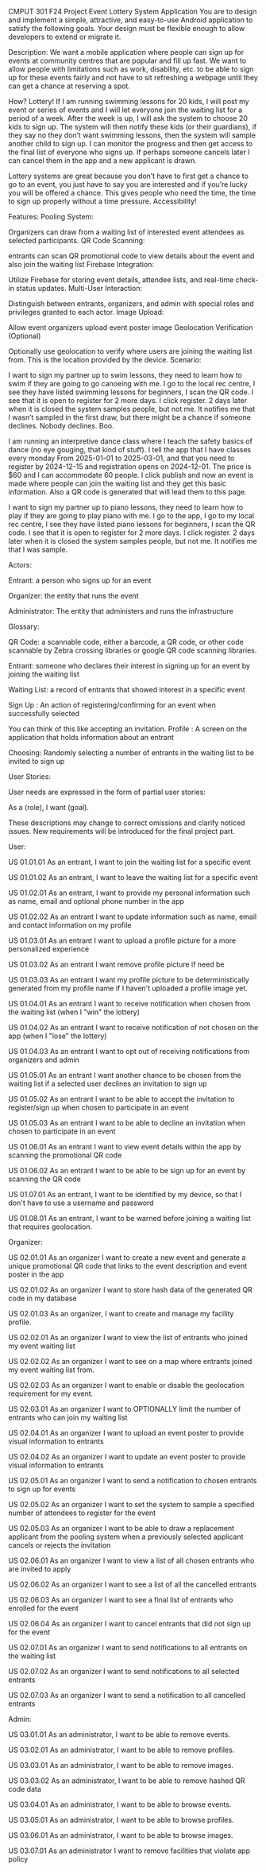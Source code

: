CMPUT 301 F24 Project
Event Lottery System Application
You are to design and implement a simple, attractive, and easy-to-use Android application to satisfy the following goals. Your design must be flexible enough to allow developers to extend or migrate it.

Description:
We want a mobile application where people can sign up for events at community centres that are popular and fill up fast. We want to allow people with limitations such as work, disability, etc. to be able to sign up for these events fairly and not have to sit refreshing a webpage until they can get a chance at reserving a spot.

How? Lottery! If I am running swimming lessons for 20 kids, I will post my event or series of events and I will let everyone join the waiting list for a period of a week. After the week is up, I will ask the system to choose 20 kids to sign up. The system will then notify these kids (or their guardians), if they say no they don’t want swimming lessons, then the system will sample another child to sign up. I can monitor the progress and then get access to the final list of everyone who signs up. If perhaps someone cancels later I can cancel them in the app and a new applicant is drawn.

Lottery systems are great because you don’t have to first get a chance to go to an event, you just have to say you are interested and if you’re lucky you will be offered a chance. This gives people who need the time, the time to sign up properly without a time pressure. Accessibility!

Features:
Pooling System:

Organizers can draw from a waiting list of interested event attendees as selected participants.
QR Code Scanning:

entrants can scan QR promotional code to view details about the event and also join the waiting list
Firebase Integration:

Utilize Firebase for storing event details, attendee lists, and real-time check-in status updates.
Multi-User Interaction:

Distinguish between entrants, organizers, and admin with special roles and privileges granted to each actor.
Image Upload:

Allow event organizers upload event poster image
Geolocation Verification (Optional)

Optionally use geolocation to verify where users are joining the waiting list from. This is the location provided by the device.
Scenario:

I want to sign my partner up to swim lessons, they need to learn how to swim if they are going to go canoeing with me. I go to the local rec centre, I see they have listed swimming lessons for beginners, I scan the QR code. I see that it is open to register for 2 more days. I click register. 2 days later when it is closed the system samples people, but not me. It notifies me that I wasn’t sampled in the first draw, but there might be a chance if someone declines. Nobody declines. Boo.

I am running an interpretive dance class where I teach the safety basics of dance (no eye gouging, that kind of stuff). I tell the app that I have classes every monday From 2025-01-01 to 2025-03-01, and that you need to register by 2024-12-15 and registration opens on 2024-12-01. The price is $60 and I can accommodate 60 people. I click publish and now an event is made where people can join the waiting list and they get this basic information. Also a QR code is generated that will lead them to this page.

I want to sign my partner up to piano lessons, they need to learn how to play if they are going to play piano with me. I go to the app, I go to my local rec centre, I see they have listed piano lessons for beginners, I scan the QR code. I see that it is open to register for 2 more days. I click register. 2 days later when it is closed the system samples people, but not me. It notifies me that I was sample.

Actors:

Entrant: a person who signs up for an event

Organizer: the entity that runs the event

Administrator: The entity that administers and runs the infrastructure

Glossary:

QR Code: a scannable code, either a barcode, a QR code, or other code scannable by Zebra crossing libraries or google QR code scanning libraries.

Entrant: someone who declares their interest in signing up for an event by joining the waiting list

Waiting List: a record of entrants that showed interest in a specific event

Sign Up : An action of registering/confirming for an event when successfully selected

You can think of this like accepting an invitation.
Profile : A screen on the application that holds information about an entrant

Choosing: Randomly selecting a number of entrants in the waiting list to be invited to sign up

User Stories:

User needs are expressed in the form of partial user stories:

As a (role), I want (goal).

These descriptions may change to correct omissions and clarify noticed issues. New requirements will be introduced for the final project part.

User:

US 01.01.01 As an entrant, I want to join the waiting list for a specific event

US 01.01.02 As an entrant, I want to leave the waiting list for a specific event

US 01.02.01 As an entrant, I want to provide my personal information such as name, email and optional phone number in the app

US 01.02.02 As an entrant I want to update information such as name, email and contact information on my profile

US 01.03.01 As an entrant I want to upload a profile picture for a more personalized experience

US 01.03.02 As an entrant I want remove profile picture if need be

US 01.03.03 As an entrant I want my profile picture to be deterministically generated from my profile name if I haven't uploaded a profile image yet.

US 01.04.01 As an entrant I want to receive notification when chosen from the waiting list (when I "win" the lottery)

US 01.04.02 As an entrant I want to receive notification of not chosen on the app (when I "lose" the lottery)

US 01.04.03 As an entrant I want to opt out of receiving notifications from organizers and admin

US 01.05.01 As an entrant I want another chance to be chosen from the waiting list if a selected user declines an invitation to sign up

US 01.05.02 As an entrant I want to be able to accept the invitation to register/sign up when chosen to participate in an event

US 01.05.03 As an entrant I want to be able to decline an invitation when chosen to participate in an event

US 01.06.01 As an entrant I want to view event details within the app by scanning the promotional QR code

US 01.06.02 As an entrant I want to be able to be sign up for an event by scanning the QR code

US 01.07.01 As an entrant, I want to be identified by my device, so that I don't have to use a username and password

US 01.08.01 As an entrant, I want to be warned before joining a waiting list that requires geolocation.

Organizer:

US 02.01.01 As an organizer I want to create a new event and generate a unique promotional QR code that links to the event description and event poster in the app

US 02.01.02 As an organizer I want to store hash data of the generated QR code in my database

US 02.01.03 As an organizer, I want to create and manage my facility profile.

US 02.02.01 As an organizer I want to view the list of entrants who joined my event waiting list

US 02.02.02 As an organizer I want to see on a map where entrants joined my event waiting list from.

US 02.02.03 As an organizer I want to enable or disable the geolocation requirement for my event.

US 02.03.01 As an organizer I want to OPTIONALLY limit the number of entrants who can join my waiting list

US 02.04.01 As an organizer I want to upload an event poster to provide visual information to entrants

US 02.04.02 As an organizer I want to update an event poster to provide visual information to entrants

US 02.05.01 As an organizer I want to send a notification to chosen entrants to sign up for events

US 02.05.02 As an organizer I want to set the system to sample a specified number of attendees to register for the event

US 02.05.03 As an organizer I want to be able to draw a replacement applicant from the pooling system when a previously selected applicant cancels or rejects the invitation

US 02.06.01 As an organizer I want to view a list of all chosen entrants who are invited to apply

US 02.06.02 As an organizer I want to see a list of all the cancelled entrants

US 02.06.03 As an organizer I want to see a final list of entrants who enrolled for the event

US 02.06.04 As an organizer I want to cancel entrants that did not sign up for the event

US 02.07.01 As an organizer I want to send notifications to all entrants on the waiting list

US 02.07.02 As an organizer I want to send notifications to all selected entrants

US 02.07.03 As an organizer I want to send a notification to all cancelled entrants

Admin:

US 03.01.01 As an administrator, I want to be able to remove events.

US 03.02.01 As an administrator, I want to be able to remove profiles.

US 03.03.01 As an administrator, I want to be able to remove images.

US 03.03.02 As an administrator, I want to be able to remove hashed QR code data

US 03.04.01 As an administrator, I want to be able to browse events.

US 03.05.01 As an administrator, I want to be able to browse profiles.

US 03.06.01 As an administrator, I want to be able to browse images.

US 03.07.01 As an administrator I want to remove facilities that violate app policy
